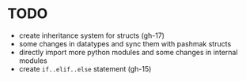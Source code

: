 # TODO

- create inheritance system for structs (gh-17)
- some changes in datatypes and sync them with pashmak structs
- directly import more python modules and some changes in internal modules
- create `if..elif..else` statement (gh-15)
